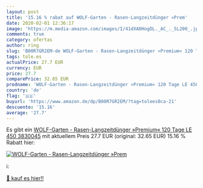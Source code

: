 ```yaml
---
layout: post
title: '15.16 % rabat auf WOLF-Garten - Rasen-Langzeitdünger »Prem'
date: 2020-02-01 12:36:17
image: 'https://m.media-amazon.com/images/I/41dXA0HogDL._AC_._SL200_.jpg'
comments: true
category: ofertas
author: ring
slug: 'B00R7GR2EM-de WOLF-Garten - Rasen-Langzeitdünger »Premium« 120 Tage LE...'
tags: tole.es
actualPrice: 27.7 EUR
currency: EUR
price: 27.7
comparePrice: 32.65 EUR
prodname: 'WOLF-Garten - Rasen-Langzeitdünger »Premium« 120 Tage LE 450  3830045'
country: 'de'
flag: '🇩🇪'
buyurl: 'https://www.amazon.de/dp/B00R7GR2EM/?tag=tolees0ca-21'
descuento: '15.16'
average: '27.7'
---
```


Es gibt ein [WOLF-Garten - Rasen-Langzeitdünger »Premium« 120 Tage LE 450  3830045](https://www.amazon.de/dp/B00R7GR2EM/?tag=tolees0ca-21) mit aktuellem Preis 27.7 EUR (original: 32.65 EUR) 15.16 % Rabatt hier:

[![WOLF-Garten - Rasen-Langzeitdünger »Prem](https://m.media-amazon.com/images/I/41dXA0HogDL._AC_._SL200_.jpg)](https://www.amazon.de/dp/B00R7GR2EM/?tag=tolees0ca-21)

ℹ️:


[🛒 kauf es hier!!](https://www.amazon.de/dp/B00R7GR2EM/?tag=tolees0ca-21)
